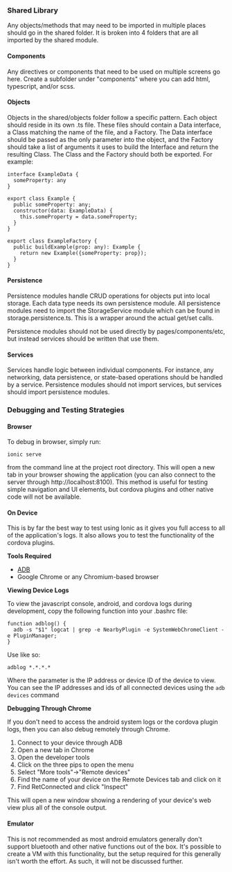 ### Shared Library
Any objects/methods that may need to be imported in multiple places should go in the shared folder. It is broken into 4 folders that are all imported by the shared module.

#### Components
Any directives or components that need to be used on multiple screens go here. Create a subfolder under "components" where you can add html, typescript, and/or scss.

#### Objects
Objects in the shared/objects folder follow a specific pattern. Each object should reside in its own .ts file. These files should contain a Data interface, a Class matching the name of the file, and a Factory. The Data interface should be passed as the only parameter into the object, and the Factory should take a list of arguments it uses to build the Interface and return the resulting Class. The Class and the Factory should both be exported. For example:

```
interface ExampleData {
  someProperty: any
}

export class Example {
  public someProperty: any;
  constructor(data: ExampleData) {
    this.someProperty = data.someProperty;
  }
}

export class ExampleFactory {
  public buildExample(prop: any): Example {
    return new Example({someProperty: prop});
  }
}
```
#### Persistence
Persistence modules handle CRUD operations for objects put into local storage. Each data type needs its own persistence module. All persistence modules need to import the StorageService module which can be found in storage.persistence.ts. This is a wrapper around the actual get/set calls.

Persistence modules should not be used directly by pages/components/etc, but instead services should be written that use them.

#### Services
Services handle logic between individual components. For instance, any networking, data persistence, or state-based operations should be handled by a service. Persistence modules should not import services, but services should import persistence modules.

### Debugging and Testing Strategies
#### Browser
To debug in browser, simply run:
```
ionic serve
```
from the command line at the project root directory. This will open a new tab in your browser showing the application (you can also connect to the server through http://localhost:8100). This method is useful for testing simple navigation and UI elements, but cordova plugins and other native code will not be available.

#### On Device
This is by far the best way to test using Ionic as it gives you full access to all of the application's logs. It also allows you to test the functionality of the cordova plugins.

**Tools Required**

* [ADB](https://developer.android.com/studio/command-line/adb)
* Google Chrome or any Chromium-based browser

**Viewing Device Logs**

To view the javascript console, android, and cordova logs during development, copy the following function into your .bashrc file:

```
function adblog() {
  adb -s "$1" logcat | grep -e NearbyPlugin -e SystemWebChromeClient -e PluginManager;
}
```

Use like so:

```
adblog *.*.*.*
```
Where the parameter is the IP address or device ID of the device to view. You can see the IP addresses and ids of all connected devices using the ```adb devices``` command

**Debugging Through Chrome**

If you don't need to access the android system logs or the cordova plugin logs, then you can also debug remotely through Chrome.

1) Connect to your device through ADB  
2) Open a new tab in Chrome  
3) Open the developer tools  
4) Click on the three pips to open the menu  
5) Select "More tools"->"Remote devices"  
6) Find the name of your device on the Remote Devices tab and click on it  
7) Find RetConnected and click "Inspect"  

This will open a new window showing a rendering of your device's web view plus all of the console output.

#### Emulator
This is not recommended as most android emulators generally don't support bluetooth and other native functions out of the box. It's possible to create a VM with this functionality, but the setup required for this generally isn't worth the effort. As such, it will not be discussed further.
